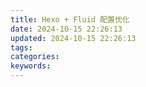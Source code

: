 ```yaml
---
title: Hexo + Fluid 配置优化
date: 2024-10-15 22:26:13
updated: 2024-10-15 22:26:13
tags:
categories:
keywords:
---
```

